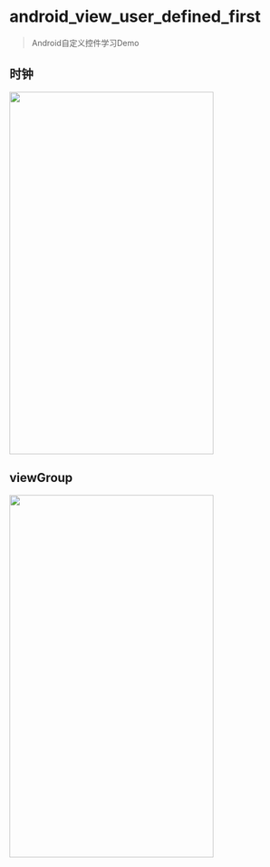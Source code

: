 # android_view_user_defined_first 
>Android自定义控件学习Demo

## 时钟
<img src="" width="360" height="640">

## viewGroup
<img src="" width="360" height="640">
